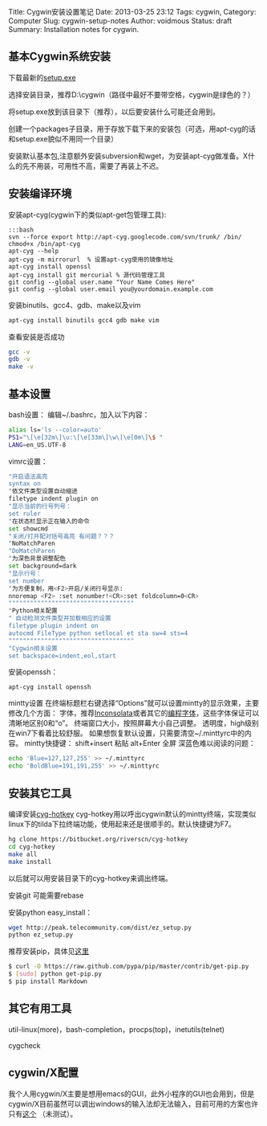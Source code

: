 Title: Cygwin安装设置笔记
Date: 2013-03-25 23:12
Tags: cygwin,
Category: Computer
Slug: cygwin-setup-notes
Author: voidmous
Status: draft
Summary: Installation notes for cygwin.

## 基本Cygwin系统安装

下载最新的[setup.exe](http://cygwin.com/setup.exe )

选择安装目录，推荐D:\cygwin（路径中最好不要带空格，cygwin是绿色的？）

将setup.exe放到该目录下（推荐），以后要安装什么可能还会用到。

创建一个packages子目录，用于存放下载下来的安装包（可选，用apt-cyg的话和setup.exe貌似不用同一个目录）

安装默认基本包,注意额外安装subversion和wget，为安装apt-cyg做准备。X什么的先不用装，可用性不高，需要了再装上不迟。

## 安装编译环境

安装apt-cyg(cygwin下的类似apt-get包管理工具):

    :::bash
    svn --force export http://apt-cyg.googlecode.com/svn/trunk/ /bin/
    chmod+x /bin/apt-cyg
    apt-cyg --help
    apt-cyg -m mirrorurl  % 设置apt-cyg使用的镜像地址
    apt-cyg install openssl
    apt-cyg install git mercurial % 源代码管理工具
    git config --global user.name "Your Name Comes Here"
    git config --global user.email you@yourdomain.example.com

安装binutils、gcc4、gdb、make以及vim
```bash
apt-cyg install binutils gcc4 gdb make vim
```
查看安装是否成功
```bash
gcc -v
gdb -v
make -v
```

## 基本设置
bash设置：
编辑~/.bashrc，加入以下内容：
```bash
alias ls='ls --color=auto'
PS1="\[\e[32m\]\u:\[\e[33m\]\w\[\e[0m\]\$ "
LANG=en_US.UTF-8
```
vimrc设置：

```bash
"开启语法高亮
syntax on
"依文件类型设置自动缩进
filetype indent plugin on
"显示当前的行号列号：
set ruler
"在状态栏显示正在输入的命令
set showcmd
"关闭/打开配对括号高亮 有问题？？？
"NoMatchParen
"DoMatchParen
"为深色背景调整配色
set background=dark
"显示行号：
set number
"为方便复制，用<F2>开启/关闭行号显示:
nnoremap <F2> :set nonumber!<CR>:set foldcolumn=0<CR>
"""""""""""""""""""""""""""""""""""
"Python相关配置
" 自动检测文件类型并加载相应的设置
filetype plugin indent on
autocmd FileType python setlocal et sta sw=4 sts=4
"""""""""""""""""""""""""""""""""""
"Cygwin相关设置
set backspace=indent,eol,start
```
安装openssh：
```
apt-cyg install openssh
```

mintty设置
在终端标题栏右键选择“Options”就可以设置mintty的显示效果，主要修改几个方面：
字体，推荐[Inconsolata](http://levien.com/type/myfonts/inconsolata.html )或者其它的[编程字体](http://www.lowing.org/fonts/ )，这些字体保证可以清晰地区别0和“o”。
终端窗口大小，按照屏幕大小自己调整。
透明度，high级别在win7下看着比较舒服。
如果想恢复默认设置，只需要清空~/.minttyrc中的内容。
mintty快捷键：
shift+insert 粘贴
alt+Enter 全屏
深蓝色难以阅读的问题：
```bash
echo 'Blue=127,127,255' >> ~/.minttyrc
echo 'BoldBlue=191,191,255' >> ~/.minttyrc
```

## 安装其它工具

编译安装[cyg-hotkey](http://riverslee.com/project/cyg-hotkey/ ) 
cyg-hotkey用以呼出cygwin默认的mintty终端，实现类似linux下的tilda下拉终端功能，使用起来还是很顺手的。默认快捷键为F7。
```bash
hg clone https://bitbucket.org/riverscn/cyg-hotkey
cd cyg-hotkey
make all
make install
```
以后就可以用安装目录下的cyg-hotkey来调出终端。

安装git
可能需要rebase

安装python easy_install：
```bash
wget http://peak.telecommunity.com/dist/ez_setup.py
python ez_setup.py
```

推荐安装pip，具体见[这里](http://stackoverflow.com/questions/3220404/why-use-pip-over-easy-install)
```bash
$ curl -O https://raw.github.com/pypa/pip/master/contrib/get-pip.py
$ [sudo] python get-pip.py
$ pip install Markdown
```

## 其它有用工具

util-linux(more)，bash-completion，procps(top)，inetutils(telnet)

cygcheck

## cygwin/X配置

我个人用cygwin/X主要是想用emacs的GUI，此外小程序的GUI也会用到，但是cygwin/X目前虽然可以调出windows的输入法却无法输入，目前可用的方案也许只有[这个](http://cn.bbs.comp.linux.narkive.com/JrQG9Hge/cygwin-x ) （未测试）。
